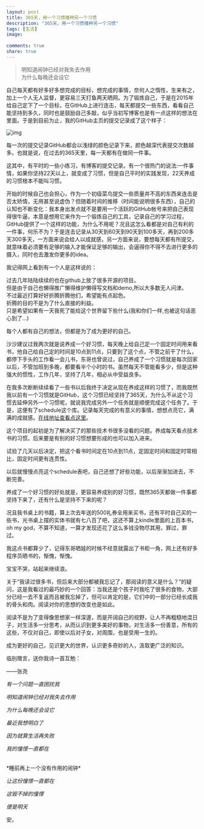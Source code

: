 ```yaml
---
layout: post
title: 365天，用一个习惯播种另一个习惯
description: "365天，用一个习惯播种另一个习惯"
tags: [生活]
image:
  
comments: true
share: true
---
```


> 明知道闹钟已经对我失去作用<br  />
> 为什么每晚还会设它

<!-- more -->

自己每天都有好多好多想完成的目标，想完成的事情，奈何人之惰性，生来有之，加上一个人无人监督，更容易三天打鱼两天晒网。为了锻炼自己，于是在2015年给自己定下了一个目标，在GitHub上进行连击，每天都提交一些东西，看看自己能坚持到多久，同时也是鼓励自己多敲，似乎当初写博客也是有一点这样的想法在里面。于是到目前为止，我的GitHub主页的提交记录成了这个样子：

![img](https://puronglong-blog-image.oss-cn-beijing.aliyuncs.com/2020-03-04-3.png)

每一次的提交记录GitHub都会以浅绿的颜色记录下来，颜色越深代表提交次数越多。也就是说，在过去的365天里，每一天都有在做同一件事。

这其中，有平时的一些小练习，有博客的提交记录。有一个很热门的说法:一件事情，如果你坚持22天以上，就变成了习惯，但是自己平时的实践发现，22天养成的习惯根本不能叫习惯。

开始的时候自己也会担心，作为一个初级菜鸟提交一些质量并不高的东西来连击是否太矫情，无用甚至说虚伪？但随着时间的推移（时间能说明很多东西），自己的认知也不断变化：我本身出发点就不是要用一个活跃的GitHub帐号来把自己表现得很牛逼，本意是想用它来作为一个锻炼自己的工具，记录自己的学习过程，GitHub提供了一个这样的功能，为什么不用呢？况且这怎么看都是对自己有利的一件事，何乐不为？于是连击记录从30天到60天到90天到100多天，再到200多天300多天，一方面来说会给人以成就感，另一方面来说，要想每天都有所提交，就意味着必须要有足够的输入才能保证足够的输出，会逼得你不得不去进行更多的摄入，同时也去激发你更多的idea。

我记得网上看到有一个人是这样说的：

过去几年陆陆续续的也在github上放了很多开源的项目。<br  />
但是由于自己也懒得推广懒得维护懒得写文档和demo,所以大多数无人问津。<br  />
不过最近打算好好折腾折腾他们，希望能有点起色。<br  />
折腾的目的不是为了什么直接的利益。<br  />
只是希望如果有一天我死了能给这个世界留下些什么(我和你们一样,也被这句话恶心到了...)

每个人都有自己的想法，但都是为了成为更好的自己。

沙沙建议过我两次就是说养成一个好习惯，每天晚上给自己定一个固定时间用来看书，他自己给自己定的时间是10点到11点，只要到了这个点，不管之前干了什么，都停下手头的工作看一会儿书，东哥也曾说过，自己养成了一个习惯就是每次回家以后，不管加班到多晚，都要看半个小时的书。虽然每天不管能看多少，但是这种强大的惯性，工作几年，坚持了几年，相必从中受益良多。

在我多次断断续续看了一些书以后我终于决定从现在养成这样的习惯了，而我既然我以前有一个习惯就是GitHub，这个习惯已经坚持了365天，为什么不从这个习惯去延伸另外一个习惯呢，就说我完成另外一个任务就是顺便完成这个任务了。于是，这便有了schedule这个库。记录每天完成的有意义的事情，想想点亮它，满满的成就感。[在线地址查看点这里](http://www.puronglong.com/schedule/)。

这个项目的起初是为了解决买了的那些技术书很多没看的问题。养成每天看点技术书的习惯。后来要是有别的好习惯想要形成的也可以加入进来。

试验了几天以后决定，把这个看书时间定在10点到11点，定固定时间和固定时常相比，固定时间更有连贯性。

以后就慢慢点亮这个schedule表吧，自己还想了好些功能，以后渐渐加进去，不断完善。

养成了一个好习惯的好处就是，更容易养成别的好习惯，既然365天都做一件事都坚持下来了，还有什么是坚持不下来的呢？

况且我书桌上的书籍，算上次去年送的500礼券全用来买书，还有平时自己买的一些书，光书桌上摆的实体书就有七八百了吧，这还不算上kindle里面的上百本书，oh my god，不算不知道，一算才发现还花了这么多钱没物尽其用，罪过，罪过。

我这点书都算少了，记得东哥晒娃的时候不经意就露出了书柜一角，网上还有好多程序员晒书的，惭愧，惭愧。

宝宝不哭，站起来继续浪。

关于“我读过很多书，但后来大部分都被我忘记了，那阅读的意义是什么？”的疑问，这是我看过的最巧妙的一个回答：当我还是个孩子时我吃了很多的食物，大部分已经一去不复返而且被我忘掉了，但可以肯定的是，它们中的一部分已经长成我的骨头和肉。阅读对你的思想的改变也是如此。

阅读不是为了变得像思想家一样深邃，而是开阔自己的视野，让人不再粗糙地混日子，对生活多一分思考，从而认识到更多美好的事物，对生活多一份善意，所有的这些，不仅对自己，即使以后对子女，对周围，也是受用一生的。

成为更好的自己，见识更大的世界，认识更多奇妙的人，汲取更广泛的知识。

临别赠言，送你我诗一首互勉：

——张尧

*有一个问题一直困扰我*

*明知道闹钟已经对我失去作用*

*为什么每晚还会设它*

*最近我想明白了*

*因为就算生活再失败*

*我的憧憬一直都在*

<br  />
*睡前再上一个没有作用的闹钟*

*让这份憧憬一直都在*

*这毁不掉的憧憬*

*便是明天*

安。
